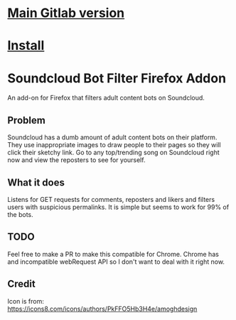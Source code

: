# [Main Gitlab version](https://github.com/copoer/sc-bot-filter)

# [Install](https://addons.mozilla.org/en-US/firefox/addon/soundcloud-bot-blocker/)

# Soundcloud Bot Filter Firefox Addon

An add-on for Firefox that filters adult content bots on Soundcloud.

## Problem

Soundcloud has a dumb amount of adult content bots on their platform. They use inappropriate images to draw people to their pages so they will click their sketchy link. Go to any top/trending song on Soundcloud right now and view the reposters to see for yourself.

## What it does

Listens for GET requests for comments, reposters and likers and filters users with suspicious permalinks. It is simple but seems to work for 99% of the bots.

## TODO

Feel free to make a PR to make this compatible for Chrome. Chrome has and incompatible webRequest API so I don't want to deal with it right now.

## Credit

Icon is from: https://icons8.com/icons/authors/PkFFO5Hb3H4e/amoghdesign
